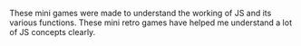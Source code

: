 These mini games were made to understand the working of JS and its various functions. These mini retro games have helped me understand a lot of JS concepts clearly. 
